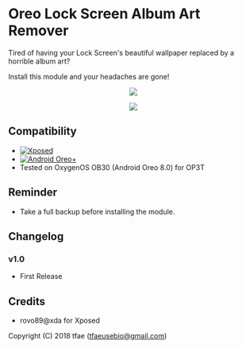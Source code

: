 Oreo Lock Screen Album Art Remover
==========

Tired of having your Lock Screen's beautiful wallpaper replaced by a horrible album art?

Install this module and your headaches are gone!

<p align="center">
  <img src="https://dl.xda-developers.com/4/6/4/5/5/2/1/Screenshot.png?key=sYPRWNq01_NsdTcsxBkxtQ&ts=1542502774">
</p>

<p align="center">
  <a href="https://forum.xda-developers.com/xposed/modules/app-oreo-lock-screen-album-art-remover-t3868485"><img src="https://img.shields.io/badge/XDA-Thread-orange.svg"></a>
</p>


## Compatibility
* [![Xposed](https://img.shields.io/badge/Xposed-v90--beta3-orange.svg)](https://forum.xda-developers.com/showthread.php?t=3034811)
* [![Android Oreo+](https://img.shields.io/badge/Oreo-8.0+-blue.svg)](https://www.android.com/versions/oreo-8-0/)
* Tested on OxygenOS OB30 (Android Oreo 8.0) for OP3T


## Reminder
* Take a full backup before installing the module.


## Changelog
### v1.0
* First Release


## Credits
* rovo89@xda for Xposed


Copyright (C) 2018 tfae (tfaeusebio@gmail.com)
